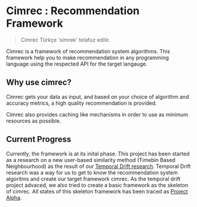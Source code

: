 # Cimrec : Recommendation Framework

> Cimrec Türkçe 'simrek' telafuz edilir.

Cimrec is a framework of recommendation system algorithms. This framework help you to make recommendation in any programming language using the respected API for the target langauge. 

## Why use cimrec? 

Cimrec gets your data as input, and based on your choice of algorithm and accuracy metrics, a high quality recommendation is provided.

Cimrec also provides caching like mechanisms in order to use as minimum resources as possible.

## Current Progress

Currently, the framework is at its inital phase. This project has been started as a research on a new user-based similarity method (Timebin Based Neighbourhood) as the result of our [Temporal Drift research](https://github.com/katipogluMustafa/TemporalDrift).
Temporal Drift research was a way for us to get to know the recommendation system algoritms and create our target framework cimrec. As the temporal drift project advaced, we also tried to create a basic framework as the skeleton of cimrec. All states of this skeleton framework has been traced as [Project Alpha](https://github.com/katipogluMustafa/project-alpha/).
